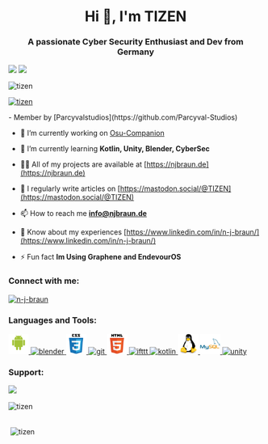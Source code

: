 <h1 align="center">Hi 👋, I'm TIZEN</h1>
<h3 align="center">A passionate Cyber Security Enthusiast and Dev from Germany</h3>
<img src="https://uptime.betterstack.com/status-badges/v1/monitor/q0sj.svg" href="https://uptime.betterstack.com/?utm_source=status_badge">
<img src="https://osu-sig.vercel.app/card?user=T%20I%20Z%20E%20N&mode=mania&lang=en&blur=10&round_avatar=true&animation=true&hue=200">
<p align="left"> <img src="https://komarev.com/ghpvc/?username=T1z3n&label=Profile%20views&color=0e75b6&style=flat" alt="tizen" /> </p>

<p align="left"> <a href="https://github.com/ryo-ma/github-profile-trophy"><img src="https://github-profile-trophy.vercel.app/?username=>T1z3n" alt="tizen" /></a> </p>
- Member by [Parcyvalstudios](https://github.com/Parcyval-Studios)

- 🔭 I’m currently working on [Osu-Companion](https://github.com/T1z3n/Osu-Companion)

- 🌱 I’m currently learning **Kotlin, Unity, Blender, CyberSec**

- 👨‍💻 All of my projects are available at [https://njbraun.de](https://njbraun.de)

- 📝 I regularly write articles on [https://mastodon.social/@TIZEN](https://mastodon.social/@TIZEN)

- 📫 How to reach me **info@njbraun.de**

- 📄 Know about my experiences [https://www.linkedin.com/in/n-j-braun/](https://www.linkedin.com/in/n-j-braun/)

- ⚡ Fun fact **Im Using Graphene and EndevourOS**

<h3 align="left">Connect with me:</h3>
<p align="left">
<a href="https://linkedin.com/in/n-j-braun" target="blank"><img align="center" src="https://raw.githubusercontent.com/rahuldkjain/github-profile-readme-generator/master/src/images/icons/Social/linked-in-alt.svg" alt="n-j-braun" height="30" width="40" /></a>
</p>

<h3 align="left">Languages and Tools:</h3>
<p align="left"> <a href="https://developer.android.com" target="_blank" rel="noreferrer"> <img src="https://raw.githubusercontent.com/devicons/devicon/master/icons/android/android-original-wordmark.svg" alt="android" width="40" height="40"/> </a> <a href="https://www.blender.org/" target="_blank" rel="noreferrer"> <img src="https://download.blender.org/branding/community/blender_community_badge_white.svg" alt="blender" width="40" height="40"/> </a> <a href="https://www.w3schools.com/css/" target="_blank" rel="noreferrer"> <img src="https://raw.githubusercontent.com/devicons/devicon/master/icons/css3/css3-original-wordmark.svg" alt="css3" width="40" height="40"/> </a> <a href="https://git-scm.com/" target="_blank" rel="noreferrer"> <img src="https://www.vectorlogo.zone/logos/git-scm/git-scm-icon.svg" alt="git" width="40" height="40"/> </a> <a href="https://www.w3.org/html/" target="_blank" rel="noreferrer"> <img src="https://raw.githubusercontent.com/devicons/devicon/master/icons/html5/html5-original-wordmark.svg" alt="html5" width="40" height="40"/> </a> <a href="https://ifttt.com/" target="_blank" rel="noreferrer"> <img src="https://www.vectorlogo.zone/logos/ifttt/ifttt-ar21.svg" alt="ifttt" width="40" height="40"/> </a> <a href="https://kotlinlang.org" target="_blank" rel="noreferrer"> <img src="https://www.vectorlogo.zone/logos/kotlinlang/kotlinlang-icon.svg" alt="kotlin" width="40" height="40"/> </a> <a href="https://www.linux.org/" target="_blank" rel="noreferrer"> <img src="https://raw.githubusercontent.com/devicons/devicon/master/icons/linux/linux-original.svg" alt="linux" width="40" height="40"/> </a> <a href="https://www.mysql.com/" target="_blank" rel="noreferrer"> <img src="https://raw.githubusercontent.com/devicons/devicon/master/icons/mysql/mysql-original-wordmark.svg" alt="mysql" width="40" height="40"/> </a> <a href="https://unity.com/" target="_blank" rel="noreferrer"> <img src="https://www.vectorlogo.zone/logos/unity3d/unity3d-icon.svg" alt="unity" width="40" height="40"/> </a> </p>

<h3 align="left">Support:</h3>
<a href="https://www.buymeacoffee.com/TIZEN"><img src="https://img.buymeacoffee.com/button-api/?text=Buy me a pizza&emoji=🍕&slug=TIZEN&button_colour=40DCA5&font_colour=ffffff&font_family=Lato&outline_colour=000000&coffee_colour=FFDD00" /></a> <br>

<p><img align="left" src="https://github-readme-stats.vercel.app/api/top-langs?username=T1z3n&show_icons=true&locale=en&layout=compact" alt="tizen" /></p><br><br>

<p>&nbsp;<img align="center" src="https://github-readme-stats.vercel.app/api?username=T1z3n&show_icons=true&locale=en" alt="tizen" /></p>
